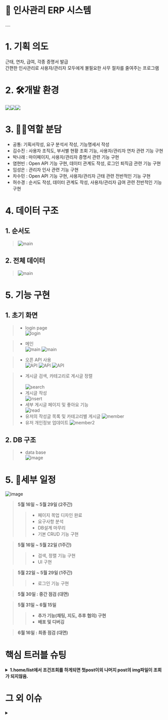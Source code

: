 # :office: 인사관리 ERP 시스템
....
# 1. 기획 의도
근태, 연차, 급여, 각종 증명서 발급<br>
간편한 인사관리로 사용자/관리자 모두에게 불필요한 사무 절차를 줄여주는 프로그램

# 2. 🛠개발 환경
 
<img src="https://img.shields.io/badge/java-007396?style=for-the-badge&logo=java&logoColor=white"><img src="https://img.shields.io/badge/window-0078D4?style=for-the-badge&logo=windows&logoColor=white"><img src="https://img.shields.io/badge/Eclipse-2C2255?style=for-the-badge&logo=eclipseide&logoColor=white">


# 3. 👯‍♂️역할 분담
- 공통: 기획서작성, 요구 분석서 작성, 기능명세서 작성
- 김수진 : 사용자 조직도, 부서별 현황 조회 기능, 사용자/관리자 연차 관련 기능 구현<br>
- 박나래 : 마이페이지, 사용자/관리자 증명서 관련 기능 구현<br>
- 염현빈 : Open API 기능 구현, 데이터 관계도 작성, 로그인 퇴직금 관련 기능 구현<br>
- 임성은 : 관리자 인사 관련 기능 구현<br>
- 차수민 : Open API 기능 구현, 사용자/관리자 근태 관련 전반적인 기능 구현<br>
- 허수경 : 순서도 작성, 데이터 관계도 작성, 사용자/관리자 급여 관련 전반적인 기능 구현<br>

# 4. 데이터 구조
## 1. 순서도
> ![main](./images/1.png)

## 2. 전체 데이터
> ![main](./images/2.png)

# 5. 기능 구현
## 1. 초기 화면
> - login page <br>
> ![login](./images/log1.png)

> - 메인<br>
> ![main](./images/main1.png)
> ![main](./images/main2.png)

> - 오픈 API 사용 <br>
> ![API](./images/api1.png)
> ![API](./images/api2.png)
> ![API](./images/api3.png)

> - 게시글 검색, 카테고리로 게시글 정렬<br><br>
> ![search](https://user-images.githubusercontent.com/105187624/174466551-556f77cb-1184-4b47-b676-519ee6b330db.PNG)
> - 게시글 작성 <br>
> ![insert](https://user-images.githubusercontent.com/105187624/174466591-0cd71133-2c03-4935-a2b0-402fac6f00e7.PNG)
> - 세부 게시글 페이지 및 좋아요 기능 <br>
> ![read](https://user-images.githubusercontent.com/105187624/174466614-93d268d0-b4bc-4141-9ea9-935d2da410eb.PNG)
> - 유저의 작성글 목록 및 카테고리별 게시글 
> ![member](https://user-images.githubusercontent.com/105187624/174466638-43aeed04-1858-4784-9ad8-2c71190b15ed.PNG)
> - 유저 개인정보 업데이트 
> ![member2](https://user-images.githubusercontent.com/105187624/174466682-a866f911-75a0-4f6d-9025-b697fdf624a7.PNG)

## 2. DB 구조 
> - data base  <br>
> ![image](https://user-images.githubusercontent.com/105187624/175934428-b22276c6-0c09-4179-8a4a-f49245c475e9.png)


> 

# 5. 📜세부 일정
![image](https://user-images.githubusercontent.com/81150979/168008787-52f3f2e3-90b4-4655-b450-a61264e7d5a3.png)
> <strong>5월 16일 ~ 5월 29일 (2주간)</strong><br>
>> - 페이지 목업 디자인 완료
>> - 요구사항 분석
>> - DB설계 마무리
>> - 기본 CRUD 기능 구현<br>

> <strong>5월 16일 ~ 5월 22일 (1주간)</strong><br>
>> - 검색, 정렬 기능 구현<br>
>> - UI 구현 <br>

> <strong>5월 22일 ~ 5월 29일 (1주간)</strong><br>
>> - 로그인 기능 구현<br>

> <strong>5월 30일 : 중간 점검 (대면)<br>

> <strong>5월 31일 ~ 6월 15일</strong><br>
>> - 추가 기능(채팅, 지도, 추후 협의) 구현 <br>
>> - 배포 및 디버깅 <br>

> <strong>6월 16일 : 최종 점검 (대면)</strong><br>

  
  # 핵심 트러블 슈팅
<details>
<summary> <strong>1.home/list에서 조건조회를 하게되면 첫post이외 나머지 post의 img파일이 조회가 되지않음.</strong> </summary>
  - 문장열 결합으로 해당 jpg file의 url을 만들어주기 때문에 문자열 결합 내용을 확인해 보게 되면 경로에 들어가는 / 가 \로 결합되어있습니다 . 
  해당내용은 JS로 replaceAll 함수사용하여 해결해 보았으나 최초 한번 호출되기 때문에 첫게시글 이후 게시글에는 문자열 결합시 \로 결합되어 있는 것을 확인하여 
  each 문으로 각 게시글에 해당내용 적용시켜주어 디버깅 하였습니다 .<br><br>
</details>

# 그 외 이슈
<details>
<summary> <strong>
  </strong> </summary>
 <br>
</details>
  
  

  
